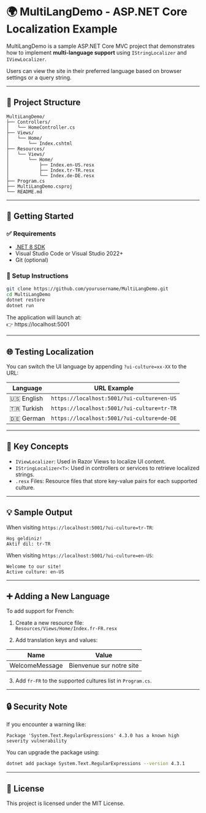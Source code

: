 # 🌍 MultiLangDemo - ASP.NET Core Localization Example

MultiLangDemo is a sample ASP.NET Core MVC project that demonstrates how to implement **multi-language support** using `IStringLocalizer` and `IViewLocalizer`.

Users can view the site in their preferred language based on browser settings or a query string.

---

## 📁 Project Structure

```
MultiLangDemo/
├── Controllers/
│   └── HomeController.cs
├── Views/
│   └── Home/
│       └── Index.cshtml
├── Resources/
│   └── Views/
│       └── Home/
│           ├── Index.en-US.resx
│           ├── Index.tr-TR.resx
│           └── Index.de-DE.resx
├── Program.cs
├── MultiLangDemo.csproj
└── README.md
```

---

## 🚀 Getting Started

### ✅ Requirements

- [.NET 8 SDK](https://dotnet.microsoft.com/download)
- Visual Studio Code or Visual Studio 2022+
- Git (optional)

### 🔧 Setup Instructions

```bash
git clone https://github.com/yourusername/MultiLangDemo.git
cd MultiLangDemo
dotnet restore
dotnet run
```

The application will launch at:  
👉 https://localhost:5001

---

## 🌐 Testing Localization

You can switch the UI language by appending `?ui-culture=xx-XX` to the URL:

| Language | URL Example                                      |
|----------|--------------------------------------------------|
| 🇺🇸 English | `https://localhost:5001/?ui-culture=en-US`       |
| 🇹🇷 Turkish | `https://localhost:5001/?ui-culture=tr-TR`       |
| 🇩🇪 German  | `https://localhost:5001/?ui-culture=de-DE`       |

---

## 🧩 Key Concepts

- `IViewLocalizer`: Used in Razor Views to localize UI content.
- `IStringLocalizer<T>`: Used in controllers or services to retrieve localized strings.
- `.resx` Files: Resource files that store key-value pairs for each supported culture.

---

## 💡 Sample Output

When visiting `https://localhost:5001/?ui-culture=tr-TR`:

```
Hoş geldiniz!
Aktif dil: tr-TR
```

When visiting `https://localhost:5001/?ui-culture=en-US`:

```
Welcome to our site!
Active culture: en-US
```

---

## ➕ Adding a New Language

To add support for French:

1. Create a new resource file:  
   `Resources/Views/Home/Index.fr-FR.resx`

2. Add translation keys and values:

| Name            | Value                      |
|-----------------|----------------------------|
| WelcomeMessage  | Bienvenue sur notre site   |

3. Add `fr-FR` to the supported cultures list in `Program.cs`.

---

## 🔒 Security Note

If you encounter a warning like:

```
Package 'System.Text.RegularExpressions' 4.3.0 has a known high severity vulnerability
```

You can upgrade the package using:

```bash
dotnet add package System.Text.RegularExpressions --version 4.3.1
```

---

## 📄 License

This project is licensed under the MIT License.